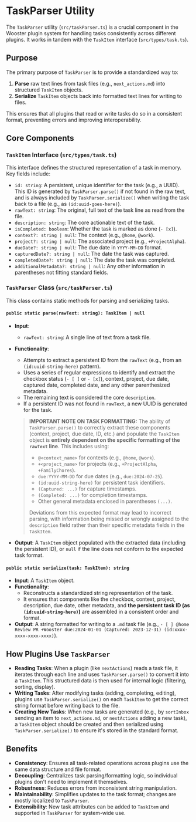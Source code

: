 # TaskParser Utility

The `TaskParser` utility (`src/taskParser.ts`) is a crucial component in the Wooster plugin system for handling tasks consistently across different plugins. It works in tandem with the `TaskItem` interface (`src/types/task.ts`).

## Purpose

The primary purpose of `TaskParser` is to provide a standardized way to:
1.  **Parse** raw text lines from task files (e.g., `next_actions.md`) into structured `TaskItem` objects.
2.  **Serialize** `TaskItem` objects back into formatted text lines for writing to files.

This ensures that all plugins that read or write tasks do so in a consistent format, preventing errors and improving interoperability.

## Core Components

### `TaskItem` Interface (`src/types/task.ts`)

This interface defines the structured representation of a task in memory. Key fields include:

*   `id: string`: A persistent, unique identifier for the task (e.g., a UUID). This ID is generated by `TaskParser.parse()` if not found in the raw text, and is always included by `TaskParser.serialize()` when writing the task back to a file (e.g., as `(id:uuid-goes-here)`).
*   `rawText: string`: The original, full text of the task line as read from the file.
*   `description: string`: The core actionable text of the task.
*   `isCompleted: boolean`: Whether the task is marked as done (`- [x]`).
*   `context?: string | null`: The context (e.g., `@home`, `@work`).
*   `project?: string | null`: The associated project (e.g., `+ProjectAlpha`).
*   `dueDate?: string | null`: The due date in `YYYY-MM-DD` format.
*   `capturedDate?: string | null`: The date the task was captured.
*   `completedDate?: string | null`: The date the task was completed.
*   `additionalMetadata?: string | null`: Any other information in parentheses not fitting standard fields.

### `TaskParser` Class (`src/taskParser.ts`)

This class contains static methods for parsing and serializing tasks.

#### `public static parse(rawText: string): TaskItem | null`

*   **Input**:
    *   `rawText: string`: A single line of text from a task file.
*   **Functionality**:
    *   Attempts to extract a persistent ID from the `rawText` (e.g., from an `(id:uuid-string-here)` pattern).
    *   Uses a series of regular expressions to identify and extract the checkbox status (`- [ ]` or `- [x]`), context, project, due date, captured date, completed date, and any other parenthesized metadata.
    *   The remaining text is considered the core `description`.
    *   If a persistent ID was not found in `rawText`, a new UUID is generated for the task.

    > **IMPORTANT NOTE ON TASK FORMATTING:** The ability of `TaskParser.parse()` to correctly extract these components (context, project, due date, ID, etc.) and populate the `TaskItem` object is **entirely dependent on the specific formatting of the `rawText` line**. This includes using:
    >    *   `@<context_name>` for contexts (e.g., `@home`, `@work`).
    >    *   `+<project_name>` for projects (e.g., `+ProjectAlpha`, `+FamilyChores`).
    >    *   `due:YYYY-MM-DD` for due dates (e.g., `due:2024-07-25`).
    >    *   `(id:uuid-string-here)` for persistent task identifiers.
    >    *   `(Captured: ...)` for capture timestamps.
    >    *   `(Completed: ...)` for completion timestamps.
    >    *   Other general metadata enclosed in parentheses `(...)`.
    >
    > Deviations from this expected format may lead to incorrect parsing, with information being missed or wrongly assigned to the `description` field rather than their specific metadata fields in the `TaskItem`.

*   **Output**: A `TaskItem` object populated with the extracted data (including the persistent ID), or `null` if the line does not conform to the expected task format.

#### `public static serialize(task: TaskItem): string`

*   **Input**: A `TaskItem` object.
*   **Functionality**:
    *   Reconstructs a standardized string representation of the task.
    *   It ensures that components like the checkbox, context, project, description, due date, other metadata, and **the persistent task ID (as `(id:uuid-string-here)`)** are assembled in a consistent order and format.
*   **Output**: A string formatted for writing to a `.md` task file (e.g., `- [ ] @home Review PR +Wooster due:2024-01-01 (Captured: 2023-12-31) (id:xxxx-xxxx-xxxx-xxxx)`).

## How Plugins Use `TaskParser`

*   **Reading Tasks**: When a plugin (like `nextActions`) reads a task file, it iterates through each line and uses `TaskParser.parse()` to convert it into a `TaskItem`. This structured data is then used for internal logic (filtering, sorting, display).
*   **Writing Tasks**: After modifying tasks (adding, completing, editing), plugins use `TaskParser.serialize()` on each `TaskItem` to get the correct string format before writing back to the file.
*   **Creating New Tasks**: When new tasks are generated (e.g., by `sortInbox` sending an item to `next_actions.md`, or `nextActions` adding a new task), a `TaskItem` object should be created and then serialized using `TaskParser.serialize()` to ensure it's stored in the standard format.

## Benefits

*   **Consistency**: Ensures all task-related operations across plugins use the same data structure and file format.
*   **Decoupling**: Centralizes task parsing/formatting logic, so individual plugins don't need to implement it themselves.
*   **Robustness**: Reduces errors from inconsistent string manipulation.
*   **Maintainability**: Simplifies updates to the task format; changes are mostly localized to `TaskParser`.
*   **Extensibility**: New task attributes can be added to `TaskItem` and supported in `TaskParser` for system-wide use. 